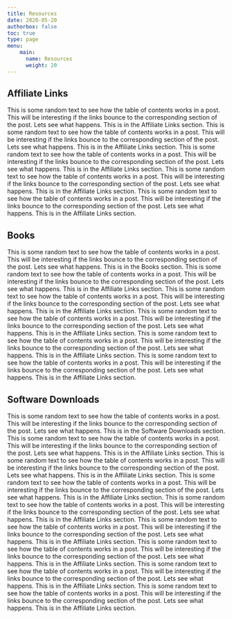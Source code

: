 ```yaml
---
title: Resources
date: 2020-05-20
authorbox: false
toc: true
type: page
menu:
    main:
      name: Resources
      weight: 20
---
```


## Affiliate Links

This is some random text to see how the table of contents works in a post.  This will be interesting if the links bounce to the corresponding section of the post.  Lets see what happens.  This is in the Affiliate Links section.
This is some random text to see how the table of contents works in a post.  This will be interesting if the links bounce to the corresponding section of the post.  Lets see what happens.  This is in the Affiliate Links section.
This is some random text to see how the table of contents works in a post.  This will be interesting if the links bounce to the corresponding section of the post.  Lets see what happens.  This is in the Affiliate Links section.
This is some random text to see how the table of contents works in a post.  This will be interesting if the links bounce to the corresponding section of the post.  Lets see what happens.  This is in the Affiliate Links section.
This is some random text to see how the table of contents works in a post.  This will be interesting if the links bounce to the corresponding section of the post.  Lets see what happens.  This is in the Affiliate Links section.

## Books

This is some random text to see how the table of contents works in a post.  This will be interesting if the links bounce to the corresponding section of the post.  Lets see what happens.  This is in the Books section.
This is some random text to see how the table of contents works in a post.  This will be interesting if the links bounce to the corresponding section of the post.  Lets see what happens.  This is in the Affiliate Links section.
This is some random text to see how the table of contents works in a post.  This will be interesting if the links bounce to the corresponding section of the post.  Lets see what happens.  This is in the Affiliate Links section.
This is some random text to see how the table of contents works in a post.  This will be interesting if the links bounce to the corresponding section of the post.  Lets see what happens.  This is in the Affiliate Links section.
This is some random text to see how the table of contents works in a post.  This will be interesting if the links bounce to the corresponding section of the post.  Lets see what happens.  This is in the Affiliate Links section.
This is some random text to see how the table of contents works in a post.  This will be interesting if the links bounce to the corresponding section of the post.  Lets see what happens.  This is in the Affiliate Links section.

## Software Downloads

This is some random text to see how the table of contents works in a post.  This will be interesting if the links bounce to the corresponding section of the post.  Lets see what happens.  This is in the Software Downloads section.
This is some random text to see how the table of contents works in a post.  This will be interesting if the links bounce to the corresponding section of the post.  Lets see what happens.  This is in the Affiliate Links section.
This is some random text to see how the table of contents works in a post.  This will be interesting if the links bounce to the corresponding section of the post.  Lets see what happens.  This is in the Affiliate Links section.
This is some random text to see how the table of contents works in a post.  This will be interesting if the links bounce to the corresponding section of the post.  Lets see what happens.  This is in the Affiliate Links section.
This is some random text to see how the table of contents works in a post.  This will be interesting if the links bounce to the corresponding section of the post.  Lets see what happens.  This is in the Affiliate Links section.
This is some random text to see how the table of contents works in a post.  This will be interesting if the links bounce to the corresponding section of the post.  Lets see what happens.  This is in the Affiliate Links section.
This is some random text to see how the table of contents works in a post.  This will be interesting if the links bounce to the corresponding section of the post.  Lets see what happens.  This is in the Affiliate Links section.
This is some random text to see how the table of contents works in a post.  This will be interesting if the links bounce to the corresponding section of the post.  Lets see what happens.  This is in the Affiliate Links section.
This is some random text to see how the table of contents works in a post.  This will be interesting if the links bounce to the corresponding section of the post.  Lets see what happens.  This is in the Affiliate Links section.

